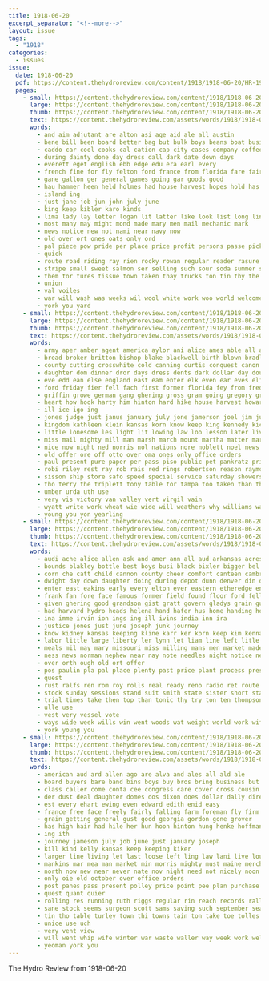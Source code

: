 ```yaml
---
title: 1918-06-20
excerpt_separator: "<!--more-->"
layout: issue
tags:
  - "1918"
categories:
  - issues
issue:
  date: 1918-06-20
  pdf: https://content.thehydroreview.com/content/1918/1918-06-20/HR-1918-06-20.pdf
  pages:
    - small: https://content.thehydroreview.com/content/1918/1918-06-20/small/HR-1918-06-20-01.jpg
      large: https://content.thehydroreview.com/content/1918/1918-06-20/large/HR-1918-06-20-01.jpg
      thumb: https://content.thehydroreview.com/content/1918/1918-06-20/thumbnails/HR-1918-06-20-01.jpg
      text: https://content.thehydroreview.com/assets/words/1918/1918-06-20/HR-1918-06-20-01.txt
      words:
        - and aim adjutant are alton asi age aid ale all austin
        - bene bill been board better bag but bulk boys beans boat business bros big brought batiste brings boucher bank ball
        - caddo car cool cooks cal cation cap city cases company coffee can cling canning county call cross camp college come
        - during dainty done day dress dall dark date down days
        - everett eget english ebb edge edu era earl every
        - french fine for fly felton ford france from florida fare fair fails fort fall fron fields found floyd farm furnish
        - gane gallon ger general games going gar goods good
        - hau hammer heen held holmes had house harvest hopes hold has how hydro hands
        - island ing
        - just jane job jun john july june
        - king keep kibler karo kinds
        - lima lady lay letter logan lit latter like look list long line lading lemon lowing light
        - most many may might mond made mary men mail mechanic mark
        - news notice new not nami near navy now
        - old over ort ones oats only ord
        - pal piece pow pride per place price profit persons passe pickles points pounds pare pound
        - quick
        - route road riding ray rien rocky rowan regular reader rasure red ralph
        - stripe small sweet salmon ser selling such sour soda summer smith schools search supp sie slate sales see sale show study state school sell size send sill soon simpson
        - them tor tures tissue town taken thay trucks ton tin thy the ten talk texas top thing terrell taylor
        - union
        - val voiles
        - war will wash was weeks wil wool white work woo world welcome want word whitely with write wallace worl week
        - york you yard
    - small: https://content.thehydroreview.com/content/1918/1918-06-20/small/HR-1918-06-20-02.jpg
      large: https://content.thehydroreview.com/content/1918/1918-06-20/large/HR-1918-06-20-02.jpg
      thumb: https://content.thehydroreview.com/content/1918/1918-06-20/thumbnails/HR-1918-06-20-02.jpg
      text: https://content.thehydroreview.com/assets/words/1918/1918-06-20/HR-1918-06-20-02.txt
      words:
        - army aper amber agent america aylor ani alice ames able all american arms africa and ask are ago ague ann alley adolph asia ake ary ace alt ana allers aid ander adams
        - bread broker britton bishop blake blackwell birth blown bradley both basin brother bei bee bridge billy busi bowie bot bodine binger better boon bach begun black byron been barber big bonds buy boy but bull burkhalter bound best blood billion business brown bas boys bout bare back beat
        - county cutting crosswhite cold canning curtis conquest canon come cosner comes clyde caddo cross cancel cody cream coo came chair creek change case candies councilor christians congress city clinton collier calle caller cole cecil call comer chang cottrell class can claudia cedar cash church cad child cunning corn cope corner chi car
        - daughter dom dinner dror days dress dents dark dollar day doubt deer ditmore done does due dat doing doc director down deen duty din der
        - eve edd ean else england east eam enter elk even ear eves eliza every eye ever
        - ford friday fier fell fach first former florida fey from freda farm failing frank fitzpatrick fountain fry fleet farrell felton fron fast fees fruit felt for frances found fete finley fight fara fields few fam foust flenner frida friends faithful
        - griffin growe german gang ghering gross gram going gregory grown grove garrison ghost general given gener gin good germany greeson gene game galicia goes gare glidwell grace getting guard
        - heart how hook harty him hinton hard hike house harvest howard hubert hui hag harmony hei hor hoi hafer harold hydro hail hai health hone hot hess hild henry hour hope hold hand huth hota hea handle homes hands heard hale husband harrison huckins home higdon has held had homa her hames hun hie
        - ill ice igo ing
        - jones judge just janus january july jone jamerson joel jim junk janzen june judson john joseph
        - kingdom kathleen klein kansas korn know keep king kennedy kick
        - little lonesome les light lit lowing law loo lesson later live lately ler lasley lady land leas lett laundry lena louis lawrence lake loyal lor lloyd lewey lookeba ley lane lucian list last lon long line loepp left lay lato lean len
        - miss mail mighty mill man marsh march mount martha matter mary men mile moth monroe morn mean made mussa miller must magazine milling morning monday maitland mon most mares might mild mith med mesi marion may motto minister mound much mow more
        - nice now night ned norris nol nations nore noblett noel news nesbitt ning nas nie new numbers need near not
        - old offer ore off otto over oma ones only office orders
        - paul present pure paper per pass piso public pet pankratz price pro pleasant plenty pump prine peace postal part por punt pence people place pee pounds poor poland pos pense par pald pen president polly persons plan pote porter pas pay payment pound person pot pledge
        - robi riley rest ray rob rais red rings robertson reason raymond russell robert ruhl rossen running record road row reise route reno rie rally rosser run rates reed richa ridge round
        - sisson ship store safo speed special service saturday showers six supply strength second sines south speak stamps simple spain soon sides stand sam sons said small samp sleep sour shanks sale stout shorty steve sat saving sea school settle stampe she state sick sid sugar study ser shows soo saw sunday sun stamp strong seo stay schmidt stead sole states show sot send stutes step straight save sister son slate sermon sarah stap sacks see strain simmons
        - tho terry the triplett tony table tor tampa too taken than thi take ted timber them thal thing talk trial treat ten trip texas torbett takes turn torney team then thy town train taylor toward tell ton telling trine timo
        - umber urda uth use
        - very vis victory van valley vert virgil vain
        - wyatt write work wheat wie wide will weathers why williams was waller weatherford wil way wai world weeks wash weight wind weather writer week west wheeler weekly went word welding war white wife weak while words want with wedge well wagon
        - young you yon yearling
    - small: https://content.thehydroreview.com/content/1918/1918-06-20/small/HR-1918-06-20-03.jpg
      large: https://content.thehydroreview.com/content/1918/1918-06-20/large/HR-1918-06-20-03.jpg
      thumb: https://content.thehydroreview.com/content/1918/1918-06-20/thumbnails/HR-1918-06-20-03.jpg
      text: https://content.thehydroreview.com/assets/words/1918/1918-06-20/HR-1918-06-20-03.txt
      words:
        - audi ache alice allen ask and amer ann all aud arkansas acres aid american are ana army ago ach ace
        - bounds blakley bottle best boys busi black bixler bigger bel business blake bee bury back brand better been brother bridgeport big began boras blader bank board box but bring brothers baptist bet butler bliss bran blain buy
        - corn che catt child cannon county cheer comfort canteen cambridge car comes cleve collier cloud choice church caddo clock cotton came carrie coffee constant company con clyde cas cross cause can cold chester city chance cox chapman courage chas colorado calder
        - dwight day down daughter doing during depot dunn denver din death dine dickerson days does
        - enter east eakins early every elton ever eastern etheredge ent elf ear
        - frank fan fore face famous former field found floor ford fellow few free fair fil fost french farms foss for france fow fee fell from fon friend far freedom felton first fitzpatrick
        - given ghering good grandson gist gratt govern gladys grain guy gordon gone german gain goo guard gater ger
        - had harvard hydro heads helena hand hafer hus home handing hold hadlock hard har her hoover has harper holding him homes hatfield hosey hum hot hands harvest haye hock hol
        - ina imme irvin ion ings ing ill ivins india inn ira
        - justice jones just june joseph junk journey
        - know kidney kansas keeping kline karr ker korn keep kim kennard kind
        - labor little large liberty ler lynn let liam line left litle lone lights likes like lines lacy lear less lar lon light loan long last letter life
        - meals mil may mary missouri miss milling mans men market made many model more merchant meal man mills mater mis mal master morgan much miller million means morning mercy misa must march monday miler mill
        - ness news norman nephew near nay note needles night notice new ner now nation never not nol
        - over orth ough old ort offer
        - pos paulin pla pal place plenty past price plant process president pour phenix pay pleasant platt pope
        - quest
        - rust ralfs ren rom roy rolls real ready reno radio ret route room rea reader records run red ree ralph ross ranch rather
        - stock sunday sessions stand suit smith state sister short stalk saturday say store steady single sturgill sales senator said season see she session school sells slick steins star spahr street states sell sacks sailors service spencer shaw sweat sary sch souri sue ship soon setting such saw set son special shanks style sele
        - trial times take then top than tonic thy try ton ten thompson trip tell toy thut thrift throw tue town train taken taube them the
        - ulle use
        - vest very vessel vote
        - ways wide week wills win went woods wat weight world work wife white weatherford was wise want with wait war why wil wonders wit wheat wisely wing wade well williams word willis willia wonder will weeks wilson weather
        - york young you
    - small: https://content.thehydroreview.com/content/1918/1918-06-20/small/HR-1918-06-20-04.jpg
      large: https://content.thehydroreview.com/content/1918/1918-06-20/large/HR-1918-06-20-04.jpg
      thumb: https://content.thehydroreview.com/content/1918/1918-06-20/thumbnails/HR-1918-06-20-04.jpg
      text: https://content.thehydroreview.com/assets/words/1918/1918-06-20/HR-1918-06-20-04.txt
      words:
        - american aud ard allen ago are alva and ales all ald ale
        - board buyers bare band bins boys buy bros bring business but brought brings bank bear big brabant bulk bis been bro best both ber bal
        - class caller come conta cee congress care cover cross cousin city centers caddo con creek close clyde check canyon canada car cor came cedar chambers company cha cage certain call county can corpora
        - der dust deal daughter domes dos dixon does dollar dally dire dark during devenport doc done day dinner days delay dams dry december doing
        - est every ehart ewing even edward edith enid easy
        - france free face freely fairly falling farm foreman fly firm fed furnish fine farmer friends few foss fred fam fuel for fon full fort first far fost fair farms from
        - grain getting general gust good georgia gordon gone grover
        - has high hair had hile her hun hoon hinton hung henke hoffman hay hot honor hoi hand hydro home hed him how halt house hea hope hind
        - ing ith
        - journey jameson july job june just january joseph
        - kill kind kelly kansas keep keeping kiker
        - larger line living let last loose left ling law lani live louis like ler les little large
        - mankins mar mea man market min morris mighty must maine merchant mill milling miller method may mills mediate milla mone money morning most means matter men monday many made mark mankin marke medic miss more mayme mil
        - north now new near never nate nov night need not nicely noon november
        - only oie old october over office orders
        - post panes pass present polley price point pee plan purchase perfect place port part past profit per points pald people power proper pro pet policy
        - quest quant quier
        - rolling res running ruth riggs regular rin reach records rall ring roads ron reason rust
        - sane stock seems surgeon scott sams saving such september season side stops second saturday sunday suit santa stream sian shown sale states special service she see straight save store still school staples smith salers selling state say sam sup sick stamps ship short small sell standard seat supply sieg stage stuff starts
        - tin tho table turley town thi towns tain ton take toe tolles turn tad thon terrell then than thie them tullis till tie treat tonic too the
        - unice use uch
        - very vent view
        - will went whip wife winter war waste waller way week work weld win world wry with wit was wind while weather well west wheat ways
        - yeoman york you
---
```


The Hydro Review from 1918-06-20

<!--more-->

